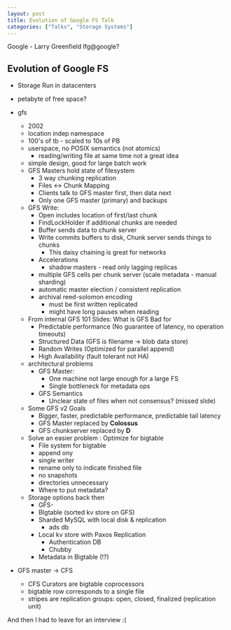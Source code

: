 ```yaml
---
layout: post
title: Evolution of Google FS Talk
categories: ["Talks", "Storage Systems"]
---
```


Google - Larry Greenfield lfg@google?
## Evolution of Google FS 


- Storage Run in datacenters
- petabyte of free space? 
- gfs
	- 2002
	- location indep namespace
	- 100's of tb - scaled to 10s of PB
	- userspace, no POSIX semantics (not atomics) 
		- reading/writing file at same time not a great idea
	- simple design, good for large batch work
	- GFS Masters hold state of filesystem
		- 3 way chunking replication
		- Files <-> Chunk Mapping
		- Clients talk to GFS master first, then data next
		- Only one GFS master (primary) and backups
	- GFS Write:
		- Open includes location of first/last chunk
		- FindLockHolder if additional chunks are needed
		- Buffer sends data to chunk server
		- Write commits buffers to disk, Chunk server sends things to chunks
			- This daisy chaining is great for networks
		- Accelerations 
			- shadow masters - read only lagging replicas
		- multiple GFS cells per chunk server (scale metadata - manual sharding)
		- automatic master election / consistent replication
		- archival reed-solomon encoding
			- must be first written replicated
			- might have long pauses when reading
	- From internal GFS 101 Slides: What is GFS Bad for
		- Predictable performance (No guarantee of latency, no operation timeouts)
		- Structured Data (GFS is filename -> blob data store)
		- Random Writes (Optimized for parallel append)
		- High Availability (fault tolerant not HA)
	- architectural problems
		- GFS Master:
			- One machine not large enough for a large FS
			- Single bottleneck for metadata ops
		- GFS Semantics
			- Unclear state of files when not consensus? (missed slide)
	- Some GFS v2 Goals
		- Bigger, faster, predictable performance, predictable tail latency
		- GFS Master replaced by **Colossus**
		- GFS chunkserver replaced by **D**
	- Solve an easier problem : Optimize for bigtable
		- File system for bigtable
		- append ony
		- single writer 
		- rename only to indicate finished file
		- no snapshots
		- directories unnecessary
		- Where to put metadata?
	- Storage options back then
		- GFS-
		- BIgtable (sorted kv store on GFS)
		- Sharded MySQL with local disk & replication
			- ads db
		- Local kv store with Paxos Replication
			- Authentication DB
			- Chubby
		- Metadata in Bigtable (!?)

- GFS master -> CFS
	- CFS Curators are bigtable coprocessors
	- bigtable row corresponds to a single file
	- stripes are replication groups: open, closed, finalized (replication unit)

And then I had to leave for an interview :( 

